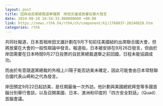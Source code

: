 ```yaml
---
layout: post
title: 因與自民黨總裁選舉撞期　岸田文雄或放棄在聯大發言
date: 2024-08-28 18:54:33.000000000 +08:00
link: https://news.rthk.hk/rthk/ch/component/k2/1768037-20240828.htm
categories: rthk
---
```


共同社報道，日本首相岸田文雄計劃在9月下旬前往美國紐約出席聯合國大會，但將放棄在大會的一般性辯論中發言。報道指，日本被安排在9月26日發言，但由於岸田需要在日本時間9月27日投票的自民黨總裁選舉之前回國，日程未能協調成功。

而由於有意競選黨總裁的外相上川陽子能否訪美未確定，因此可能會由日本常駐聯合國代表山崎和之代為發言。

岸田預定9月22日起訪美，是任期最後一次外訪。他計劃與美國總統拜登等多國首腦分別舉行會談，以及召開美國、日本、澳洲和印度的「四方安全對話」（Quad）首腦會議。
